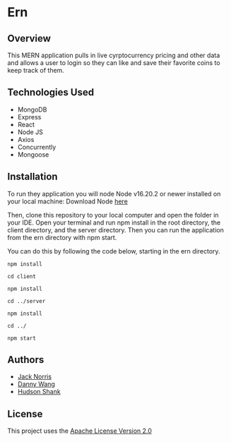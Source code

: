 # Ern

## Overview
This MERN application pulls in live cyrptocurrency pricing and other data and allows a user to login so they can like and save their favorite coins to keep track of them.

## Technologies Used

* MongoDB
* Express
* React
* Node JS
* Axios
* Concurrently
* Mongoose

## Installation

To run they application you will node Node v16.20.2 or newer installed on your local machine: Download Node [here](https://nodejs.org/en/download/package-manager)

Then, clone this repository to your local computer and open the folder in your IDE. Open your terminal and run npm install in the root directory, the client directory, and the server directory. Then you can run the application from the ern directory with npm start. 

You can do this by following the code below, starting in the ern directory.

`npm install`

`cd client`

`npm install`

`cd ../server`

`npm install`

`cd ../`

`npm start`

## Authors

- [Jack Norris](https://github.com/jacksonnorris)
- [Danny Wang](https://github.com/dannywang0717)
- [Hudson Shank](https://github.com/hudsonts)

## License

This project uses the [Apache License Version 2.0](https://github.com/jacksonnorris/ern/blob/main/LICENSE)
